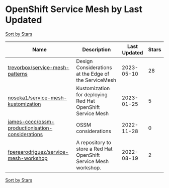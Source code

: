 # OpenShift Service Mesh by Last Updated

[Sort by Stars](OpenShift%20Service%20Mesh.Stars.md)

Name | Description | Last Updated | Stars 
--- | --- | --- | --- 
[trevorbox/service-mesh-patterns](https://github.com/trevorbox/service-mesh-patterns) | Design Considerations at the Edge of the ServiceMesh | 2023-05-10 | 28 
[noseka1/service-mesh-kustomization](https://github.com/noseka1/service-mesh-kustomization) | Kustomization for deploying Red Hat OpenShift Service Mesh | 2023-01-25 | 5 
[james-cccc/ossm-productionisation-considerations](https://github.com/james-cccc/ossm-productionisation-considerations) | OSSM considerations  | 2022-11-28 | 0 
[fperearodriguez/service-mesh-workshop](https://github.com/fperearodriguez/service-mesh-workshop) | A repository to store a Red Hat OpenShift Service Mesh workshop. | 2022-08-19 | 2 

[Sort by Stars](OpenShift%20Service%20Mesh.Stars.md)
